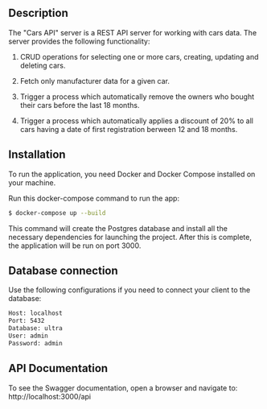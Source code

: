 ## Description

The "Cars API" server is a REST API server for working with cars data. The server provides the following functionality:

1. CRUD operations for selecting one or more cars, creating, updating and deleting cars.

2. Fetch only manufacturer data for a given car.

3. Trigger a process which automatically remove the owners who bought their cars before the last 18 months.

4. Trigger a process which automatically applies a discount of 20% to all cars having a date of first registration berween 12 and 18 months.

## Installation

To run the application, you need Docker and Docker Compose installed on your machine.

Run this docker-compose command to run the app:
```bash
$ docker-compose up --build
```

This command will create the Postgres database and install all the necessary dependencies for launching the project. After this is complete, the application will be run on port 3000.

## Database connection

Use the following configurations if you need to connect your client to the database:

```bash
Host: localhost
Port: 5432
Database: ultra
User: admin
Password: admin
```

## API Documentation

To see the Swagger documentation, open a browser and navigate to: http://localhost:3000/api
